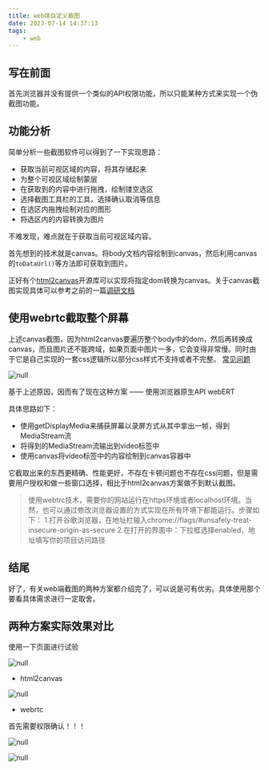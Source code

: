 ```yaml
---
title: web端自定义截图
date: 2023-07-14 14:37:13
tags:
    - web
---
```


## 写在前面

首先浏览器并没有提供一个类似的API权限功能，所以只能某种方式来实现一个伪截图功能。

## 功能分析

简单分析一些截图软件可以得到了一下实现思路：

- 获取当前可视区域的内容，将其存储起来
- 为整个可视区域绘制蒙层 
- 在获取到的内容中进行拖拽，绘制镂空选区
- 选择截图工具栏的工具，选择确认取消等信息
- 在选区内拖拽绘制对应的图形
- 将选区内的内容转换为图片

不难发现，难点就在于获取当前可视区域内容。

首先想到的技术就是canvas。将body文档内容绘制到canvas，然后利用canvas的`toDataUrl()`等方法即可获取到图片。

正好有个[html2canvas](https://html2canvas.hertzen.com/)开源库可以实现将指定dom转换为canvas。关于canvas截图实现具体可以参考之前的一篇[调研文档](2023/01/09/网页截图功能调研/)

## 使用webrtc截取整个屏幕

上述canvas截图，因为html2canvas要遍历整个body中的dom，然后再转换成canvas，而且图片还不能跨域，如果页面中图片一多，它会变得非常慢。同时由于它是自己实现的一套css逻辑所以部分css样式不支持或者不完整。 [常见问题](https://html2canvas.hertzen.com/faq)

![null](https://s2.loli.net/2024/01/08/U5y2Vbz9IY3AWri.png)

基于上述原因，因而有了现在这种方案 —— 使用浏览器原生API webERT

具体思路如下：

- 使用getDisplayMedia来捕获屏幕以录屏方式从其中拿出一帧，得到MediaStream流
- 将得到的MediaStream流输出到video标签中
- 使用canvas将video标签中的内容绘制到canvas容器中

它截取出来的东西更精确、性能更好，不存在卡顿问题也不存在css问题，但是需要用户授权和做一些窗口选择，相比于html2canvas方案做不到默认截图。

> 使用webtrc技术，需要你的网站运行在https环境或者localhost环境。当然，也可以通过修改浏览器设置的方式实现在所有环境下都能运行。步骤如下： 1.打开谷歌浏览器，在地址栏输入chrome://flags/#unsafely-treat-insecure-origin-as-secure 2.在打开的界面中：下拉框选择enabled，地址填写你的项目访问路径

## 结尾

好了，有关web端截图的两种方案都介绍完了，可以说是可有优劣。具体使用那个要看具体需求进行一定取舍。

## 两种方案实际效果对比

使用一下页面进行试验

![null](https://s2.loli.net/2024/01/08/rg4VWOdvMkwX739.png)

- html2canvas

![null](https://s2.loli.net/2024/01/08/3WvbLUQ1Anu95IM.png)

- webrtc

首先需要权限确认！！！

![null](https://s2.loli.net/2024/01/08/akO7wEGTeducWFH.png)

![null](https://s2.loli.net/2024/01/08/UgcX7COxLiWQ9qA.png)

